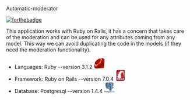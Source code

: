 Automatic-moderator

[![forthebadge](https://forthebadge.com/images/badges/made-with-ruby.svg)](https://forthebadge.com)

This application works with Ruby on Rails, it has a concern that takes care of the moderation and can be used for any attributes coming from any model. This way we can avoid duplicating the code in the models (if they need the moderation functionality).

- Languages: Ruby --version 3.1.2   <img src="https://raw.githubusercontent.com/devicons/devicon/master/icons/ruby/ruby-original.svg" alt="ruby" width="30" height="30"/>
- Framework: Ruby on Rails --version 7.0.4   <img src="https://raw.githubusercontent.com/devicons/devicon/master/icons/rails/rails-original-wordmark.svg" alt="rails" width="30" height="30" alt="rails"/>
- Database: Postgresql --version 1.4.4   <img src="https://raw.githubusercontent.com/devicons/devicon/master/icons/postgresql/postgresql-original-wordmark.svg" alt="postgresql" width="30" height="30" alt="postgresql"/>
